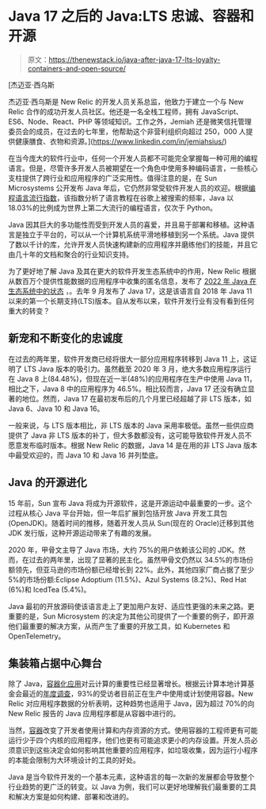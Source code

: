 # Java 17 之后的 Java:LTS 忠诚、容器和开源

> 原文：<https://thenewstack.io/java-after-java-17-lts-loyalty-containers-and-open-source/>

[](https://www.linkedin.com/in/jemiahsius/)

 [杰迈亚·西乌斯

杰迈亚·西乌斯是 New Relic 的开发人员关系总监，他致力于建立一个与 New Relic 合作的成功开发人员社区。他还是一名全栈工程师，拥有 JavaScript、ES6、Node、React、PHP 等领域知识。工作之外，Jemiah 还是微笑信托管理委员会的成员，在过去的七年里，他帮助这个非营利组织向超过 250，000 人提供健康膳食、衣物和资源。](https://www.linkedin.com/in/jemiahsius/) [](https://www.linkedin.com/in/jemiahsius/)

在当今庞大的软件行业中，任何一个开发人员都不可能完全掌握每一种可用的编程语言。但是，尽管许多开发人员被期望在一个角色中使用多种编码语言，一些核心支柱提供了跨行业和应用程序的广泛实用性。值得注意的是，在 Sun Microsystems 公开发布 Java 年后，它仍然非常受软件开发人员的欢迎。根据[编程语言流行指数](https://pypl.github.io/PYPL.html)，该指数分析了语言教程在谷歌上被搜索的频率，Java 以 18.03%的比例成为世界上第二大流行的编程语言，仅次于 Python。

Java 因其巨大的多功能性而受到开发人员的喜爱，并且易于部署和移植。这种语言是独立于平台的，可以从一个计算机系统平滑地移植到另一个系统。Java 提供了数以千计的库，允许开发人员快速构建新的应用程序并磨练他们的技能，并且它由几十年的文档和聚合的行业知识支持。

为了更好地了解 Java 及其在更大的软件开发生态系统中的作用，New Relic 根据从数百万个提供性能数据的应用程序中收集的匿名信息，发布了 [2022 年 Java 在生态系统中的状态](https://newrelic.com/resources/report/2022-state-of-java-ecosystem) ，。去年 9 月发布了 Java 17，这是该语言自 2018 年 Java 11 以来的第一个长期支持(LTS)版本。自从发布以来，软件开发行业有没有看到任何重大的转变？

## 新宠和不断变化的忠诚度

在过去的两年里，软件开发商已经将很大一部分应用程序转移到 Java 11 上，这证明了 LTS Java 版本的吸引力。虽然截至 2020 年 3 月，绝大多数应用程序运行在 Java 8 上(84.48%)，但现在近一半(48%)的应用程序在生产中使用 Java 11，相比之下，Java 8 中的应用程序为 46.5%。相比较而言，Java 17 还没有确立显著的地位。然而，Java 17 在最初发布后的几个月里已经超越了非 LTS 版本，如 Java 6、Java 10 和 Java 16。

一般来说，与 LTS 版本相比，非 LTS 版本的 Java 采用率极低。虽然一些供应商提供了 Java 非 LTS 版本的补丁，但大多数都没有，这可能导致软件开发人员不愿意发布临时版本。根据 New Relic 的数据，Java 14 是在用的非 LTS Java 版本中最受欢迎的，而 Java 10 和 Java 16 并列垫底。

## Java 的开源进化

15 年前，Sun 宣布 Java 将成为开源软件，这是开源运动中最重要的一步。这个过程从核心 Java 平台开始，但一年后扩展到包括开放 Java 开发工具包(OpenJDK)。随着时间的推移，随着开发人员从 Sun(现在的 Oracle)迁移到其他 JDK 发行版，这种开源运动带来了有趣的发展。

2020 年，甲骨文主导了 Java 市场，大约 75%的用户依赖该公司的 JDK。然而，在过去的两年里，出现了显著的民主化。虽然甲骨文仍然以 34.5%的市场份额领先，但亚马逊的市场份额已经增长到 22%。此外，其他四家厂商占据了至少 5%的市场份额:Eclipse Adoptium (11.5%)、Azul Systems (8.2%)、Red Hat (6%)和 IcedTea (5.4%)。

Java 最初的开放源码使该语言走上了更加用户友好、适应性更强的未来之路。更重要的是，Sun Microsystem 的决定为其他公司提供了一个重要的例子，即开源他们最重要的解决方案，从而产生了重要的开放工具，如 Kubernetes 和 OpenTelemetry。

## 集装箱占据中心舞台

除了 Java，[容器化应用](https://thenewstack.io/ci-cd-devops-and-containers-a-winning-trio/)对云计算的重要性已经显著增长。根据云计算本地计算基金会最近的[年度调查](https://www.cncf.io/reports/cncf-annual-survey-2021/)，93%的受访者目前正在生产中使用或计划使用容器。New Relic 对应用程序数据的分析表明，这种趋势也适用于 Java，因为超过 70%的向 New Relic 报告的 Java 应用程序都是从容器中进行的。

当然，[容器](https://thenewstack.io/containers-microservices-two-peas-devops-pod/)改变了开发者使用计算和内存资源的方式。使用容器的工程师更有可能运行少于四个内核的应用程序，他们也更有可能追求更小的内存设置。开发人员必须意识到这些决定会如何影响其他重要的应用程序，如垃圾收集，因为运行小程序的本能会限制为大环境设计的工具的好处。

Java 是当今软件开发的一个基本元素，这种语言的每一次新的发展都会导致整个行业趋势的更广泛的转变。以 Java 为例，我们可以更好地理解我们最重要的工具和解决方案是如何构建、部署和改进的。

<svg xmlns:xlink="http://www.w3.org/1999/xlink" viewBox="0 0 68 31" version="1.1"><title>Group</title> <desc>Created with Sketch.</desc></svg>